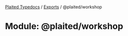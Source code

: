 [Plaited Typedocs](../README.md) / [Exports](../modules.md) / @plaited/workshop

# Module: @plaited/workshop
